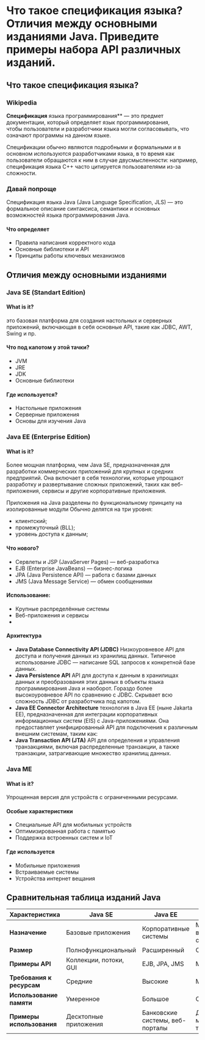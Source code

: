 # Что такое спецификация языка? Отличия между основными изданиями Java. Приведите примеры набора API различных изданий.
## Что такое спецификация языка?
### Wikipedia
**Спецификация** языка программирования** — это предмет документации, который определяет язык программирования, чтобы пользователи и разработчики языка могли согласовывать, что означают программы на данном языке. 

Спецификации обычно являются подробными и формальными и в основном используются разработчиками языка, в то время как пользователи обращаются к ним в случае двусмысленности: например, спецификация языка C++ часто цитируется пользователями из-за сложности.
### Давай попроще
Спецификация языка Java (Java Language Specification, JLS) — это формальное описание синтаксиса, семантики и основных возможностей языка программирования Java.
#### Что определяет
- Правила написания корректного кода
- Основные библиотеки и API
- Принципы работы ключевых механизмов
## Отличия между основными изданиями
### Java SE (Standart Edition)
#### What is it?
это базовая платформа для создания настольных и серверных приложений, включающая в себя основные API, такие как JDBC, AWT, Swing и пр.
#### Что под капотом у этой тачки?
- JVM
- JRE
- JDK
- Основные библиотеки
#### Где используется?
- Настольные приложения
- Серверные приложения
- Основы для изучения Java
### Java EE (Enterprise Edition)
#### What is it?
Более мощная платформа, чем Java SE, предназначенная для разработки коммерческих приложений для крупных и средних предприятий. Она включает в себя технологии, которые упрощают разработку и развертывание сложных приложений, таких как веб-приложения, сервисы и другие корпоративные приложения.

Приложения на Java разделены по функциональному принципу на изолированные модули
Обычно делятся на три уровня:
- клиентский;
- промежуточный (BLL);
- уровень доступа к данным;
#### Что нового?
- Сервлеты и JSP (JavaServer Pages) — веб-разработка
- EJB (Enterprise JavaBeans) — бизнес-логика 
- JPA (Java Persistence API) — работа с базами данных
- JMS (Java Message Service) — обмен сообщениями
#### Использование:
- Крупные распределённые системы
- Веб-приложения и сервисы
- 
#### Архитектура
- **Java Database Connectivity API (JDBC)**
	Низкоуровневое API для доступа и получения данных из хранилищ данных. Типичное использование JDBC — написание SQL запросов к конкретной базе данных.
- **Java Persistence API**
	API для доступа к данным в хранилищах данных и преобразования этих данных в объекты языка программирования Java и наоборот. Гораздо более высокоуровневое API по сравнению с JDBC. Скрывает всю сложность JDBC от разработчика под капотом.
- **Java EE Connector Architecture**
	технология в Java EE (ныне Jakarta EE), предназначенная для интеграции корпоративных информационных систем (EIS) с Java-приложениями. Она предоставляет унифицированный API для подключения к различным внешним системам, таким как:
- **Java Transaction API (JTA)**
	API для определения и управления транзакциями, включая распределенные транзакции, а также транзакции, затрагивающие множество хранилищ данных.
### Java ME
#### What is it?
Упрощенная версия для устройств с ограниченными ресурсами.
#### Особые характеристики
- Специальные API для мобильных устройств
- Оптимизированная работа с памятью
- Поддержка встроенных систем и IoT
#### Где используется
- Мобильные приложения
- Встраиваемые системы
- Устройства интернет вещания
## Сравнительная таблица изданий Java

| Характеристика            | Java SE                | Java EE                         | Java ME                        |
| ------------------------- | ---------------------- | ------------------------------- | ------------------------------ |
| **Назначение**            | Базовые приложения     | Корпоративные системы           | Мобильные и встроенные системы |
| **Размер**                | Полнофункциональный    | Расширенный                     | Облегченный                    |
| **Примеры API**           | Коллекции, потоки, GUI | EJB, JPA, JMS                   | MIDP, WMA                      |
| **Требования к ресурсам** | Средние                | Высокие                         | Минимальные                    |
| **Использование памяти**  | Умеренное              | Большое                         | Очень малое                    |
| **Примеры использования** | Десктопные приложения  | Банковские системы, веб-порталы | Датчики, мобильные телефоны    |
